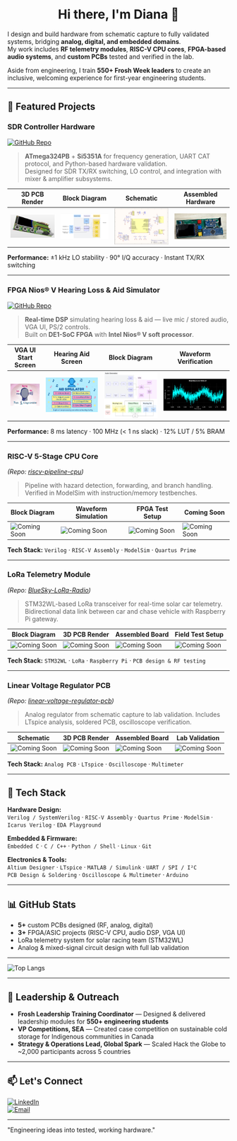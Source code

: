 # <h1 align="center">Hi there, I'm Diana 👋</h1>

I design and build hardware from schematic capture to fully validated systems, bridging **analog, digital, and embedded domains**.  
My work includes **RF telemetry modules**, **RISC-V CPU cores**, **FPGA-based audio systems**, and **custom PCBs** tested and verified in the lab.  

Aside from engineering, I train **550+ Frosh Week leaders** to create an inclusive, welcoming experience for first-year engineering students.

---

## 📂 Featured Projects


### **SDR Controller Hardware**  
[![GitHub Repo](https://img.shields.io/badge/Repo-controller--hardware--sdr-181717?logo=github)](https://github.com/hyeonjijung1/controller-hardware-sdr)  

> **ATmega324PB** + **Si5351A** for frequency generation, UART CAT protocol, and Python-based hardware validation.  
> Designed for SDR TX/RX switching, LO control, and integration with mixer & amplifier subsystems.  

| 3D PCB Render | Block Diagram | Schematic | Assembled Hardware |
|---|---|---|---|
| ![3D Render](https://github.com/hyeonjijung1/controller-hardware-sdr/blob/main/images/3D%20PCB%20render.png) | ![Block Diagram](https://github.com/hyeonjijung1/controller-hardware-sdr/blob/main/images/block_diagram_sdr.png) | ![Schematic](https://github.com/hyeonjijung1/controller-hardware-sdr/blob/main/images/original_schematic.png) | ![Assembled](https://github.com/hyeonjijung1/controller-hardware-sdr/blob/main/images/assembled_pcb.png) |

**Performance:** ±1 kHz LO stability · 90° I/Q accuracy · Instant TX/RX switching


---

### **FPGA Nios® V Hearing Loss & Aid Simulator**  
[![GitHub Repo](https://img.shields.io/badge/Repo-fpga--niosv--hearing--simulator-181717?logo=github)](https://github.com/hyeonjijung1/fpga-niosv-hearing-simulator)  

> **Real-time DSP** simulating hearing loss & aid — live mic / stored audio, VGA UI, PS/2 controls.  
> Built on **DE1-SoC FPGA** with **Intel Nios® V soft processor**.  

| VGA UI Start Screen | Hearing Aid Screen | Block Diagram | Waveform Verification |
|---|---|---|---|
| ![UI Screenshot](https://github.com/hyeonjijung1/fpga-niosv-hearing-simulator/blob/main/images/UI-background.jpg) | ![DE1-SoC Board](https://github.com/hyeonjijung1/fpga-niosv-hearing-simulator/blob/main/images/aid-screen.png) | ![Final Block Diagram](https://github.com/hyeonjijung1/fpga-niosv-hearing-simulator/blob/main/images/final-bd.png) | ![Loss Waveforms](https://github.com/hyeonjijung1/fpga-niosv-hearing-simulator/blob/main/images/loss_audio.png) |

**Performance:** 8 ms latency · 100 MHz (< 1 ns slack) · 12% LUT / 5% BRAM

---
### **RISC-V 5-Stage CPU Core**  
*(Repo: [riscv-pipeline-cpu](https://github.com/hyeonjijung1/riscv-pipeline-cpu))*

> Pipeline with hazard detection, forwarding, and branch handling. Verified in ModelSim with instruction/memory testbenches.

| Block Diagram | Waveform Simulation | FPGA Test Setup | Coming Soon |
|---------------|---------------------|-----------------|-------------|
| ![Coming Soon](https://via.placeholder.com/300x200?text=Coming+Soon) | ![Coming Soon](https://via.placeholder.com/300x200?text=Coming+Soon) | ![Coming Soon](https://via.placeholder.com/300x200?text=Coming+Soon) | ![Coming Soon](https://via.placeholder.com/300x200?text=Coming+Soon) |

**Tech Stack:** `Verilog` · `RISC-V Assembly` · `ModelSim` · `Quartus Prime`

---


### **LoRa Telemetry Module**  
*(Repo: [BlueSky-LoRa-Radio](https://github.com/hyeonjijung1/BlueSky-LoRa-Radio.git))*

> STM32WL-based LoRa transceiver for real-time solar car telemetry. Bidirectional data link between car and chase vehicle with Raspberry Pi gateway.

| Block Diagram | 3D PCB Render | Assembled Board | Field Test Setup |
|---------------|---------------|-----------------|------------------|
| ![Coming Soon](https://via.placeholder.com/300x200?text=Coming+Soon) | ![Coming Soon](https://via.placeholder.com/300x200?text=Coming+Soon) | ![Coming Soon](https://via.placeholder.com/300x200?text=Coming+Soon) | ![Coming Soon](https://via.placeholder.com/300x200?text=Coming+Soon) |

**Tech Stack:** `STM32WL` · `LoRa` · `Raspberry Pi` · `PCB design & RF testing`

---

### **Linear Voltage Regulator PCB**  
*(Repo: [linear-voltage-regulator-pcb](https://github.com/hyeonjijung1/linear-voltage-regulator-pcb))*

> Analog regulator from schematic capture to lab validation. Includes LTspice analysis, soldered PCB, oscilloscope verification.

| Schematic | 3D PCB Render | Assembled Board | Lab Validation |
|-----------|---------------|-----------------|----------------|
| ![Coming Soon](https://via.placeholder.com/300x200?text=Coming+Soon) | ![Coming Soon](https://via.placeholder.com/300x200?text=Coming+Soon) | ![Coming Soon](https://via.placeholder.com/300x200?text=Coming+Soon) | ![Coming Soon](https://via.placeholder.com/300x200?text=Coming+Soon) |

**Tech Stack:** `Analog PCB` · `LTspice` · `Oscilloscope` · `Multimeter`

---

## 🔧 Tech Stack

**Hardware Design:**  
`Verilog / SystemVerilog` · `RISC-V Assembly` · `Quartus Prime` · `ModelSim` · `Icarus Verilog` · `EDA Playground`  

**Embedded & Firmware:**  
`Embedded C` · `C / C++` · `Python / Shell` · `Linux` · `Git`  

**Electronics & Tools:**  
`Altium Designer` · `LTspice` · `MATLAB / Simulink` · `UART / SPI / I²C`  
`PCB Design & Soldering` · `Oscilloscope & Multimeter` · `Arduino`

---

## 📊 GitHub Stats

<!-- Skills & Activity Summary -->
- **5+** custom PCBs designed (RF, analog, digital)
- **3+** FPGA/ASIC projects (RISC-V CPU, audio DSP, VGA UI)
- LoRa telemetry system for solar racing team (STM32WL)
- Analog & mixed-signal circuit design with full lab validation

---

<!-- Most Used Languages -->
![Top Langs](https://github-readme-stats.vercel.app/api/top-langs/?username=hyeonjijung1&layout=compact&theme=radical)


---

## 👥 Leadership & Outreach

- **Frosh Leadership Training Coordinator** — Designed & delivered leadership modules for **550+ engineering students**  
- **VP Competitions, SEA** — Created case competition on sustainable cold storage for Indigenous communities in Canada  
- **Strategy & Operations Lead, Global Spark** — Scaled Hack the Globe to ~2,000 participants across 5 countries

---

## 📫 Let's Connect
[![LinkedIn](https://img.shields.io/badge/LinkedIn-Hyeonji%20Jung-blue?logo=linkedin)](https://www.linkedin.com/in/hyeonjijung)  
[![Email](https://img.shields.io/badge/Email-hyeonjijung1%40gmail.com-red?logo=gmail)](mailto:hyeonjijung1@gmail.com)

---

"Engineering ideas into tested, working hardware."

